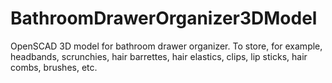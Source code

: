 # BathroomDrawerOrganizer3DModel
OpenSCAD 3D model for bathroom drawer organizer. To store, for example, headbands, scrunchies, hair barrettes, hair elastics, clips, lip sticks, hair combs, brushes, etc. 
